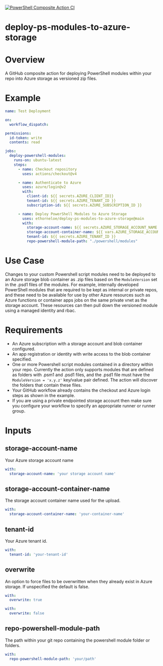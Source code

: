 [![PowerShell Composite Action CI](https://github.com/ethorneloe/deploy-ps-modules-to-azure-storage/actions/workflows/ci.yml/badge.svg)](https://github.com/ethorneloe/deploy-ps-modules-to-azure-storage/actions/workflows/ci.yml)

# deploy-ps-modules-to-azure-storage
# Overview
A GitHub composite action for deploying PowerShell modules within your repo into Azure storage as versioned zip files.

# Example
```yaml
name: Test Deployment

on:
  workflow_dispatch:

permissions:
  id-token: write
  contents: read

jobs:
  deploy-powershell-modules:
    runs-on: ubuntu-latest
    steps:
      - name: Checkout repository
        uses: actions/checkout@v4

      - name: Authenticate to Azure
        uses: azure/login@v2
        with:
          client-id: ${{ secrets.AZURE_CLIENT_ID}}
          tenant-id: ${{ secrets.AZURE_TENANT_ID }}
          subscription-id: ${{ secrets.AZURE_SUBSCRIPTION_ID }}

      - name: Deploy PowerShell Modules to Azure Storage
        uses: ethorneloe/deploy-ps-modules-to-azure-storage@main
        with:
          storage-account-name: ${{ secrets.AZURE_STORAGE_ACCOUNT_NAME }}
          storage-account-container-name: ${{ vars.AZURE_STORAGE_ACCOUNT_CONTAINER_NAME }}
          tenant-id: ${{ secrets.AZURE_TENANT_ID }}
          repo-powershell-module-path: "./powershell/modules"
```

# Use Case
Changes to your custom Powershell script modules need to be deployed to an Azure storage blob container as .zip files based on the `ModuleVersion` set in the .psd1 files of the modules. For example, internally developed PowerShell modules that are required to be kept as internal or private repos, and these need to be available for use by other Azure resources such as Azure functions or container apps jobs on the same private vnet as the storage account.  These resources can then pull down the versioned module using a managed identity and rbac.

# Requirements
- An Azure subscription with a storage account and blob container configured.
- An app registration or identity with write access to the blob container specified.
- One or more Powershell script modules contained in a directory within your repo. Currently the action only supports modules that are defined as folders with .psm1 and .psd1 files, and the .psd1 file must have the `ModuleVersion = 'x.y.z'` key/value pair defined.  The action will discover the folders that contain these files.
- Your GitHub workflow already contains the checkout and Azure login steps as shown in the example.
- If you are using a private endpointed storage account then make sure you configure your workflow to specify an appropriate runner or runner group.

# Inputs
## storage-account-name
Your Azure storage account name
```yaml
with:
  storage-account-name: 'your storage account name'
```

## storage-account-container-name
The storage account container name used for the upload.
```yaml
with:
  storage-account-container-name: 'your-container-name'
```

## tenant-id
Your Azure tenant id.
```yaml
with:
  tenant-id: 'your-tenant-id'
```

## overwrite
An option to force files to be overwritten when they already exist in Azure storage. If unspecified the default is false.
```yaml
with:
  overwrite: true 
```
```yaml
with:
  overwrite: false
```

## repo-powershell-module-path
The path within your git repo containing the powershell module folder or folders.
```yaml
with:
  repo-powershell-module-path: 'your/path'
```
